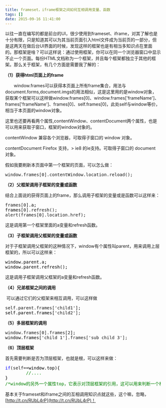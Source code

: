 ```yaml
---
title: frameset，iframe框架之间如何互相调用变量、函数
tags: []
date: 2015-09-16 11:41:00
---
```


以往一直在编写的都是前台的UI，很少使用到frameset、iframe，对其了解也是十分有限，只是知道其可以为其当前页面引入html文件成为当前页的一部分，但是这两天在做后台UI界面的时候，发现这样的框架也是有相当多知识点在里面的。那框架是啥？可以这样说：通过使用框架，你可以在同一个浏览器窗口中显示不止一个页面。每份HTML文档称为一个框架，并且每个框架都独立于其他的框架。那么关于框架，有几个方面是需要我了解的：

**（1）获得html页面上的frame**

　　window.frames可以获得本页面上所有frame集合，用法与document.forms,document.imgs的用法相似，这是这里用的是window对象，获取某个框架可以这样做window.frames[0]、window.frames['frameName']、frames['frameName']、frames[0]、self.frames[0]，此处self与window等价，相当于本页面的window对象。

这里也还要再看两个属性,contentWindow、contentDocument两个属性，也是可以用来获取子窗口，框架的window对象的。

contentWindow 兼容各个浏览器，可取得子窗口的 window 对象。

contentDocument Firefox 支持，&gt; ie8 的ie支持。可取得子窗口的 document 对象。

假如我要刷新本页面中第一个框架的页面，可以怎么做：

<div class="cnblogs_code">
<pre>window.frames[0].contentWindow.location.reload();</pre>
</div>

**（2）父框架调用子框架的变量或函数**

结合上面说的获得页面上的frame，那么调用子框架的变量或是函数可以这样来：

<div class="cnblogs_code">
<pre>frames[0<span style="color: #000000;">].a;
frames[</span>0].refresh();
alert(frames[0].location.href);</pre>
</div>

这是调用第一个框架里面的a变量和refresh函数。

**（3）子框架调用父框架的变量或函数**

对于子框架调用父框架的这种情况下，window有个属性叫parent，用来调用上层框架的，所以可以这样来：

<div class="cnblogs_code">
<pre><span style="color: #000000;">window.parent.a;
window.parent.refresh();</span></pre>
</div>

这是调用子框架调用父框架的a变量和refresh函数。

**（4）兄弟框架之间的调用**

&nbsp;可以通过它们的父框架来相互调用，可以这样做

<div class="cnblogs_code">
<pre>self.parent.frames['child1'<span style="color: #000000;">];
self.parent.frames[</span>'child2'];</pre>
</div>

**（5）多层框架的调用**

<div class="cnblogs_code">
<pre>window.frames[0].frames[2<span style="color: #000000;">];
window.frames[</span>'child_1'].frames['sub_child_3'];</pre>
</div>

**（6）顶层框架**

首先需要判断是否为顶层框架，也就是根，可以这样来做：

<div class="cnblogs_code">
<pre><span style="color: #0000ff;">if</span>(self==<span style="color: #000000;">window.top){
        </span><span style="color: #008000;">//</span><span style="color: #008000;">....</span>
<span style="color: #000000;">}
</span><span style="color: #008000;">/*</span><span style="color: #008000;">window的另外一个属性top，它表示对顶层框架的引用，这可以用来判断一个框架自身是否为顶层框架</span><span style="color: #008000;">*/</span></pre>
</div>

基本关于frameset和iframe之间的互相调用知识点就这些，这个嘛，忽略，[http://t.cn/RUbL4rP](http://t.cn/RUbL4rP)！